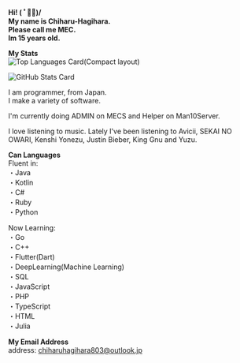 __Hi! ( ﾟ◡ﾟ)/   
My name is Chiharu-Hagihara.  
Please call me MEC.   
Im 15 years old.__

__My Stats__   
![Top Languages Card(Compact layout)](https://github-readme-stats.vercel.app/api/top-langs/?username=Chiharu-Hagihara&layout=compact)

![GitHub Stats Card](https://github-readme-stats.vercel.app/api?username=Chiharu-Hagihara&show_icons=true&count_private=true)

I am programmer, from Japan.    
I make a variety of software.  

I'm currently doing ADMIN on MECS and Helper on Man10Server.   

I love listening to music. Lately I've been listening to Avicii, SEKAI NO OWARI, Kenshi Yonezu, Justin Bieber, King Gnu and Yuzu.

__Can Languages__    
Fluent in:   
・Java    
・Kotlin   
・C#      
・Ruby  
・Python     

Now Learning:    
・Go     
・C++      
・Flutter(Dart)     
・DeepLearning(Machine Learning)    
・SQL    
・JavaScript     
・PHP       
・TypeScript      
・HTML      
・Julia

__My Email Address__   
address: chiharuhagihara803@outlook.jp
